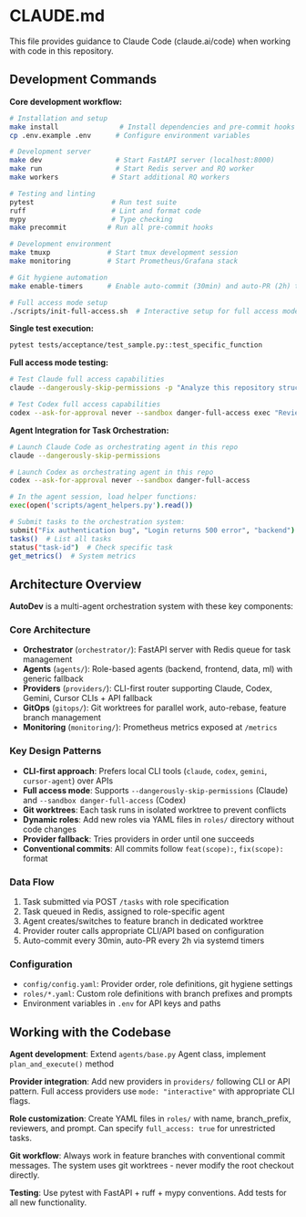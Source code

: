 # CLAUDE.md

This file provides guidance to Claude Code (claude.ai/code) when working with code in this repository.

## Development Commands

**Core development workflow:**
```bash
# Installation and setup
make install               # Install dependencies and pre-commit hooks
cp .env.example .env      # Configure environment variables

# Development server
make dev                  # Start FastAPI server (localhost:8000)
make run                  # Start Redis server and RQ worker
make workers             # Start additional RQ workers

# Testing and linting
pytest                   # Run test suite
ruff                     # Lint and format code
mypy                     # Type checking  
make precommit          # Run all pre-commit hooks

# Development environment
make tmuxp              # Start tmux development session
make monitoring         # Start Prometheus/Grafana stack

# Git hygiene automation
make enable-timers      # Enable auto-commit (30min) and auto-PR (2h) timers

# Full access mode setup
./scripts/init-full-access.sh  # Interactive setup for full access mode
```

**Single test execution:**
```bash
pytest tests/acceptance/test_sample.py::test_specific_function
```

**Full access mode testing:**
```bash
# Test Claude full access capabilities
claude --dangerously-skip-permissions -p "Analyze this repository structure"

# Test Codex full access capabilities
codex --ask-for-approval never --sandbox danger-full-access exec "Review codebase architecture"
```

**Agent Integration for Task Orchestration:**
```bash
# Launch Claude Code as orchestrating agent in this repo
claude --dangerously-skip-permissions

# Launch Codex as orchestrating agent in this repo  
codex --ask-for-approval never --sandbox danger-full-access

# In the agent session, load helper functions:
exec(open('scripts/agent_helpers.py').read())

# Submit tasks to the orchestration system:
submit("Fix authentication bug", "Login returns 500 error", "backend")
tasks()  # List all tasks
status("task-id")  # Check specific task
get_metrics()  # System metrics
```

## Architecture Overview

**AutoDev** is a multi-agent orchestration system with these key components:

### Core Architecture
- **Orchestrator** (`orchestrator/`): FastAPI server with Redis queue for task management
- **Agents** (`agents/`): Role-based agents (backend, frontend, data, ml) with generic fallback
- **Providers** (`providers/`): CLI-first router supporting Claude, Codex, Gemini, Cursor CLIs + API fallback
- **GitOps** (`gitops/`): Git worktrees for parallel work, auto-rebase, feature branch management
- **Monitoring** (`monitoring/`): Prometheus metrics exposed at `/metrics`

### Key Design Patterns
- **CLI-first approach**: Prefers local CLI tools (`claude`, `codex`, `gemini`, `cursor-agent`) over APIs
- **Full access mode**: Supports `--dangerously-skip-permissions` (Claude) and `--sandbox danger-full-access` (Codex)
- **Git worktrees**: Each task runs in isolated worktree to prevent conflicts
- **Dynamic roles**: Add new roles via YAML files in `roles/` directory without code changes
- **Provider fallback**: Tries providers in order until one succeeds
- **Conventional commits**: All commits follow `feat(scope):`, `fix(scope):` format

### Data Flow
1. Task submitted via POST `/tasks` with role specification
2. Task queued in Redis, assigned to role-specific agent
3. Agent creates/switches to feature branch in dedicated worktree
4. Provider router calls appropriate CLI/API based on configuration
5. Auto-commit every 30min, auto-PR every 2h via systemd timers

### Configuration
- `config/config.yaml`: Provider order, role definitions, git hygiene settings
- `roles/*.yaml`: Custom role definitions with branch prefixes and prompts
- Environment variables in `.env` for API keys and paths

## Working with the Codebase

**Agent development**: Extend `agents/base.py` Agent class, implement `plan_and_execute()` method

**Provider integration**: Add new providers in `providers/` following CLI or API pattern. Full access providers use `mode: "interactive"` with appropriate CLI flags.

**Role customization**: Create YAML files in `roles/` with name, branch_prefix, reviewers, and prompt. Can specify `full_access: true` for unrestricted tasks.

**Git workflow**: Always work in feature branches with conventional commit messages. The system uses git worktrees - never modify the root checkout directly.

**Testing**: Use pytest with FastAPI + ruff + mypy conventions. Add tests for all new functionality.